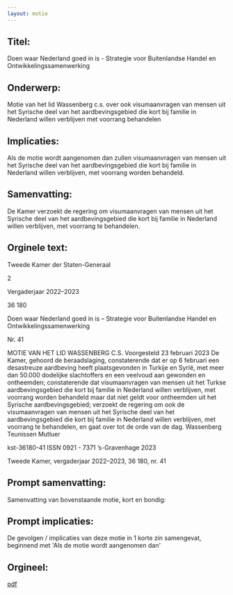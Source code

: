 ```yaml
---
layout: motie
---
```

## Titel:
Doen waar Nederland goed in is - Strategie voor Buitenlandse Handel en Ontwikkelingssamenwerking
## Onderwerp:
Motie van het lid Wassenberg c.s. over ook visumaanvragen van mensen uit het Syrische deel van het aardbevingsgebied die kort bij familie in Nederland willen verblijven met voorrang behandelen
## Implicaties:

Als de motie wordt aangenomen dan zullen visumaanvragen van mensen uit het Syrische deel van het aardbevingsgebied die kort bij familie in Nederland willen verblijven, met voorrang worden behandeld.
## Samenvatting:

De Kamer verzoekt de regering om visumaanvragen van mensen uit het Syrische deel van het aardbevingsgebied die kort bij familie in Nederland willen verblijven, met voorrang te behandelen.
## Orginele text:


Tweede Kamer der Staten-Generaal

2

Vergaderjaar 2022–2023

36 180

Doen waar Nederland goed in is – Strategie voor
Buitenlandse Handel en
Ontwikkelingssamenwerking

Nr. 41

MOTIE VAN HET LID WASSENBERG C.S.
Voorgesteld 23 februari 2023
De Kamer,
gehoord de beraadslaging,
constaterende dat er op 6 februari een desastreuze aardbeving heeft
plaatsgevonden in Turkije en Syrië, met meer dan 50.000 dodelijke
slachtoffers en een veelvoud aan gewonden en ontheemden;
constaterende dat visumaanvragen van mensen uit het Turkse aardbevingsgebied die kort bij familie in Nederland willen verblijven, met
voorrang worden behandeld maar dat niet geldt voor ontheemden uit het
Syrische aardbevingsgebied;
verzoekt de regering om ook de visumaanvragen van mensen uit het
Syrische deel van het aardbevingsgebied die kort bij familie in Nederland
willen verblijven, met voorrang te behandelen,
en gaat over tot de orde van de dag.
Wassenberg
Teunissen
Mutluer

kst-36180-41
ISSN 0921 - 7371
’s-Gravenhage 2023

Tweede Kamer, vergaderjaar 2022–2023, 36 180, nr. 41


## Prompt samenvatting:
Samenvatting van bovenstaande motie, kort en bondig:


## Prompt implicaties:
De gevolgen / implicaties van deze motie in 1 korte zin samengevat, beginnend met 'Als de motie wordt aangenomen dan' 

## Orgineel:
[pdf](https://gegevensmagazijn.tweedekamer.nl/OData/v4/2.0/Document(ac8752ef-43d0-4a50-b69b-beabfb481283)/resource)
